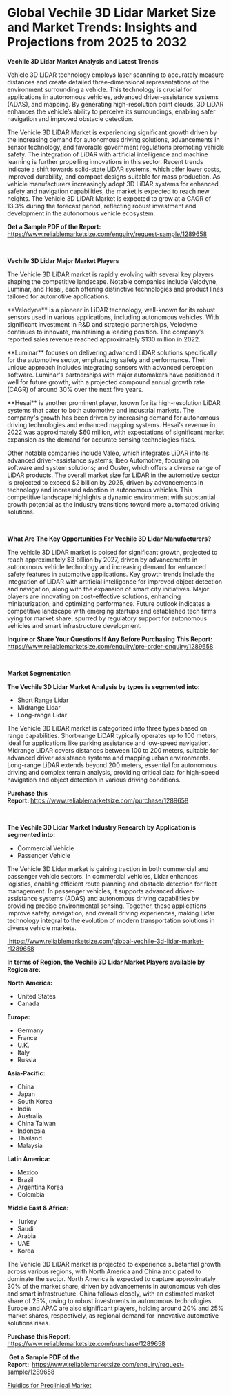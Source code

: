 <p><h1>Global Vechile 3D Lidar Market Size and Market Trends: Insights and Projections from 2025 to 2032</h1></p><p><strong>Vechile 3D Lidar Market Analysis and Latest Trends</strong></p>
<p><p>Vehicle 3D LiDAR technology employs laser scanning to accurately measure distances and create detailed three-dimensional representations of the environment surrounding a vehicle. This technology is crucial for applications in autonomous vehicles, advanced driver-assistance systems (ADAS), and mapping. By generating high-resolution point clouds, 3D LiDAR enhances the vehicle’s ability to perceive its surroundings, enabling safer navigation and improved obstacle detection.</p><p>The Vehicle 3D LiDAR Market is experiencing significant growth driven by the increasing demand for autonomous driving solutions, advancements in sensor technology, and favorable government regulations promoting vehicle safety. The integration of LiDAR with artificial intelligence and machine learning is further propelling innovations in this sector. Recent trends indicate a shift towards solid-state LiDAR systems, which offer lower costs, improved durability, and compact designs suitable for mass production. As vehicle manufacturers increasingly adopt 3D LiDAR systems for enhanced safety and navigation capabilities, the market is expected to reach new heights. The Vehicle 3D LiDAR Market is expected to grow at a CAGR of 13.3% during the forecast period, reflecting robust investment and development in the autonomous vehicle ecosystem.</p></p>
<p><strong>Get a Sample PDF of the Report:&nbsp;</strong> <a href="https://www.reliablemarketsize.com/enquiry/request-sample/1289658?utm_campaign=1991&utm_medium=2&utm_source=Github&utm_content=ia&utm_term=16012025&utm_id=vechile-3d-lidar">https://www.reliablemarketsize.com/enquiry/request-sample/1289658</a></p>
<p>&nbsp;</p>
<p><strong>Vechile 3D Lidar Major Market Players</strong></p>
<p><p>The Vehicle 3D LiDAR market is rapidly evolving with several key players shaping the competitive landscape. Notable companies include Velodyne, Luminar, and Hesai, each offering distinctive technologies and product lines tailored for automotive applications.</p><p>**Velodyne** is a pioneer in LiDAR technology, well-known for its robust sensors used in various applications, including autonomous vehicles. With significant investment in R&D and strategic partnerships, Velodyne continues to innovate, maintaining a leading position. The company's reported sales revenue reached approximately $130 million in 2022.</p><p>**Luminar** focuses on delivering advanced LiDAR solutions specifically for the automotive sector, emphasizing safety and performance. Their unique approach includes integrating sensors with advanced perception software. Luminar's partnerships with major automakers have positioned it well for future growth, with a projected compound annual growth rate (CAGR) of around 30% over the next five years.</p><p>**Hesai** is another prominent player, known for its high-resolution LiDAR systems that cater to both automotive and industrial markets. The company's growth has been driven by increasing demand for autonomous driving technologies and enhanced mapping systems. Hesai's revenue in 2022 was approximately $60 million, with expectations of significant market expansion as the demand for accurate sensing technologies rises.</p><p>Other notable companies include Valeo, which integrates LiDAR into its advanced driver-assistance systems; Ibeo Automotive, focusing on software and system solutions; and Ouster, which offers a diverse range of LiDAR products. The overall market size for LiDAR in the automotive sector is projected to exceed $2 billion by 2025, driven by advancements in technology and increased adoption in autonomous vehicles. This competitive landscape highlights a dynamic environment with substantial growth potential as the industry transitions toward more automated driving solutions.</p></p>
<p>&nbsp;</p>
<p><strong>What Are The Key Opportunities For Vechile 3D Lidar Manufacturers?</strong></p>
<p><p>The vehicle 3D LiDAR market is poised for significant growth, projected to reach approximately $3 billion by 2027, driven by advancements in autonomous vehicle technology and increasing demand for enhanced safety features in automotive applications. Key growth trends include the integration of LiDAR with artificial intelligence for improved object detection and navigation, along with the expansion of smart city initiatives. Major players are innovating on cost-effective solutions, enhancing miniaturization, and optimizing performance. Future outlook indicates a competitive landscape with emerging startups and established tech firms vying for market share, spurred by regulatory support for autonomous vehicles and smart infrastructure development.</p></p>
<p><strong>Inquire or Share Your Questions If Any Before Purchasing This Report:</strong> <a href="https://www.reliablemarketsize.com/enquiry/pre-order-enquiry/1289658?utm_campaign=1991&utm_medium=2&utm_source=Github&utm_content=ia&utm_term=16012025&utm_id=vechile-3d-lidar">https://www.reliablemarketsize.com/enquiry/pre-order-enquiry/1289658</a></p>
<p>&nbsp;</p>
<p><strong>Market Segmentation</strong></p>
<p><strong>The Vechile 3D Lidar Market Analysis by types is segmented into:</strong></p>
<p><ul><li>Short Range Lidar</li><li>Midrange Lidar</li><li>Long-range Lidar</li></ul></p>
<p><p>The Vehicle 3D LiDAR market is categorized into three types based on range capabilities. Short-range LiDAR typically operates up to 100 meters, ideal for applications like parking assistance and low-speed navigation. Midrange LiDAR covers distances between 100 to 200 meters, suitable for advanced driver assistance systems and mapping urban environments. Long-range LiDAR extends beyond 200 meters, essential for autonomous driving and complex terrain analysis, providing critical data for high-speed navigation and object detection in various driving conditions.</p></p>
<p><strong>Purchase this Report:&nbsp;</strong><a href="https://www.reliablemarketsize.com/purchase/1289658?utm_campaign=1991&utm_medium=2&utm_source=Github&utm_content=ia&utm_term=16012025&utm_id=vechile-3d-lidar">https://www.reliablemarketsize.com/purchase/1289658</a></p>
<p>&nbsp;</p>
<p><strong>The Vechile 3D Lidar Market Industry Research by Application is segmented into:</strong></p>
<p><ul><li>Commercial Vehicle</li><li>Passenger Vehicle</li></ul></p>
<p><p>The Vehicle 3D Lidar market is gaining traction in both commercial and passenger vehicle sectors. In commercial vehicles, Lidar enhances logistics, enabling efficient route planning and obstacle detection for fleet management. In passenger vehicles, it supports advanced driver-assistance systems (ADAS) and autonomous driving capabilities by providing precise environmental sensing. Together, these applications improve safety, navigation, and overall driving experiences, making Lidar technology integral to the evolution of modern transportation solutions in diverse vehicle markets.</p></p>
<p><a href="https://www.reliablemarketsize.com/global-vechile-3d-lidar-market-r1289658?utm_campaign=1991&utm_medium=2&utm_source=Github&utm_content=ia&utm_term=16012025&utm_id=vechile-3d-lidar">&nbsp;https://www.reliablemarketsize.com/global-vechile-3d-lidar-market-r1289658</a></p>
<p><strong>In terms of Region, the Vechile 3D Lidar Market Players available by Region are:</strong></p>
<p>
    <p> <strong> North America: </strong>
        <ul>
            <li>United States</li>
            <li>Canada</li>
        </ul>
        </p> 
    <p> <strong> Europe: </strong>
        <ul>
            <li>Germany</li>
            <li>France</li>
            <li>U.K.</li>
            <li>Italy</li>
            <li>Russia</li>
        </ul>
        </p> 
    <p> <strong> Asia-Pacific: </strong>
        <ul>
            <li>China</li>
            <li>Japan</li>
            <li>South Korea</li>
            <li>India</li>
            <li>Australia</li>
            <li>China Taiwan</li>
            <li>Indonesia</li>
            <li>Thailand</li>
            <li>Malaysia</li>
        </ul>
        </p> 
    <p> <strong> Latin America: </strong>
        <ul>
            <li>Mexico</li>
            <li>Brazil</li>
            <li>Argentina Korea</li>
            <li>Colombia</li>
        </ul>
        </p> 
    <p> <strong> Middle East & Africa: </strong>
        <ul>
            <li>Turkey</li>
            <li>Saudi</li>
            <li>Arabia</li>
            <li>UAE</li>
            <li>Korea</li>
        </ul>
    </p>
    </p>
<p><p>The Vehicle 3D LiDAR market is projected to experience substantial growth across various regions, with North America and China anticipated to dominate the sector. North America is expected to capture approximately 30% of the market share, driven by advancements in autonomous vehicles and smart infrastructure. China follows closely, with an estimated market share of 25%, owing to robust investments in autonomous technologies. Europe and APAC are also significant players, holding around 20% and 25% market shares, respectively, as regional demand for innovative automotive solutions rises.</p></p>
<p><strong>Purchase this Report: </strong><a href="https://www.reliablemarketsize.com/purchase/1289658?utm_campaign=1991&utm_medium=2&utm_source=Github&utm_content=ia&utm_term=16012025&utm_id=vechile-3d-lidar">https://www.reliablemarketsize.com/purchase/1289658</a></p>
<p>&nbsp;<strong>Get a Sample PDF of the Report:&nbsp;&nbsp;</strong><a href="https://www.reliablemarketsize.com/enquiry/request-sample/1289658?utm_campaign=1991&utm_medium=2&utm_source=Github&utm_content=ia&utm_term=16012025&utm_id=vechile-3d-lidar">https://www.reliablemarketsize.com/enquiry/request-sample/1289658</a></p>
<p><strong></strong></p>
<p><p><a href="https://github.com/YashRP12/Market-Research-Report-List-7/blob/main/fluidics-for-preclinical-market.md?utm_campaign=1991&utm_medium=2&utm_source=Github&utm_content=ia&utm_term=16012025&utm_id=vechile-3d-lidar">Fluidics for Preclinical Market</a></p></p>
